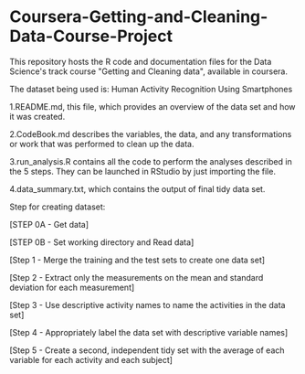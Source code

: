 # Coursera-Getting-and-Cleaning-Data-Course-Project
This repository hosts the R code and documentation files for the Data Science's track course "Getting and Cleaning data", available in coursera.

The dataset being used is: Human Activity Recognition Using Smartphones 

1.README.md, this file, which provides an overview of the data set and how it was created.

2.CodeBook.md describes the variables, the data, and any transformations or work that was performed to clean up the data.

3.run_analysis.R contains all the code to perform the analyses described in the 5 steps. They can be launched in RStudio by 
just importing the file.

4.data_summary.txt, which contains the output of final tidy data set.

Step for creating dataset:

[STEP 0A - Get data]

[STEP 0B - Set working directory and Read data]

[Step 1 - Merge the training and the test sets to create one data set]

[Step 2 - Extract only the measurements on the mean and standard deviation for each measurement]

[Step 3 - Use descriptive activity names to name the activities in the data set]

[Step 4 - Appropriately label the data set with descriptive variable names]

[Step 5 - Create a second, independent tidy set with the average of each variable for each activity and each subject]

